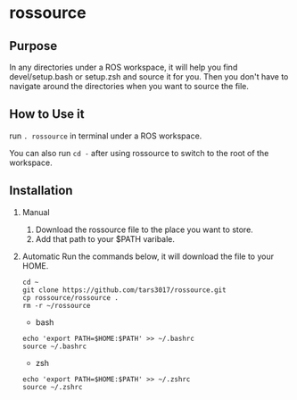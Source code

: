 # rossource
## Purpose
In any directories under a ROS workspace, it will help you find devel/setup.bash or setup.zsh
and source it for you. Then you don't have to navigate around the directories when you want to 
source the file.

## How to Use it
run ```. rossource``` in terminal under a ROS workspace.

You can also run ```cd -``` after using rossource to switch to the root of the workspace.

## Installation 
1. Manual
    1. Download the rossource file to the place you want to store.
    2. Add that path to your $PATH varibale.
2. Automatic
    Run the commands below, it will download the file to your HOME.
    ```
    cd ~
    git clone https://github.com/tars3017/rossource.git
    cp rossource/rossource .
    rm -r ~/rossource
    ```

    - bash
    ```
    echo 'export PATH=$HOME:$PATH' >> ~/.bashrc
    source ~/.bashrc
    ```

    - zsh
    ```
    echo 'export PATH=$HOME:$PATH' >> ~/.zshrc
    source ~/.zshrc
    ```
    
